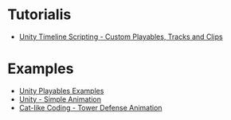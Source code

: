 
# Tutorialis
* [Unity Timeline Scripting - Custom Playables, Tracks and Clips](https://www.youtube.com/watch?v=LSrcQJHDUT4)

# Examples
* [Unity Playables Examples](https://docs.unity3d.com/Manual/Playables-Examples.html)
* [Unity - Simple Animation](https://github.com/Unity-Technologies/SimpleAnimation)
* [Cat-like Coding - Tower Defense Animation](https://catlikecoding.com/unity/tutorials/tower-defense/animation/)
